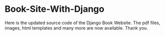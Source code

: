 # Book-Site-With-Django
Here is the updated source code of the Django Book Website. The pdf files, images, html templates and many more are now available. Thank you.
